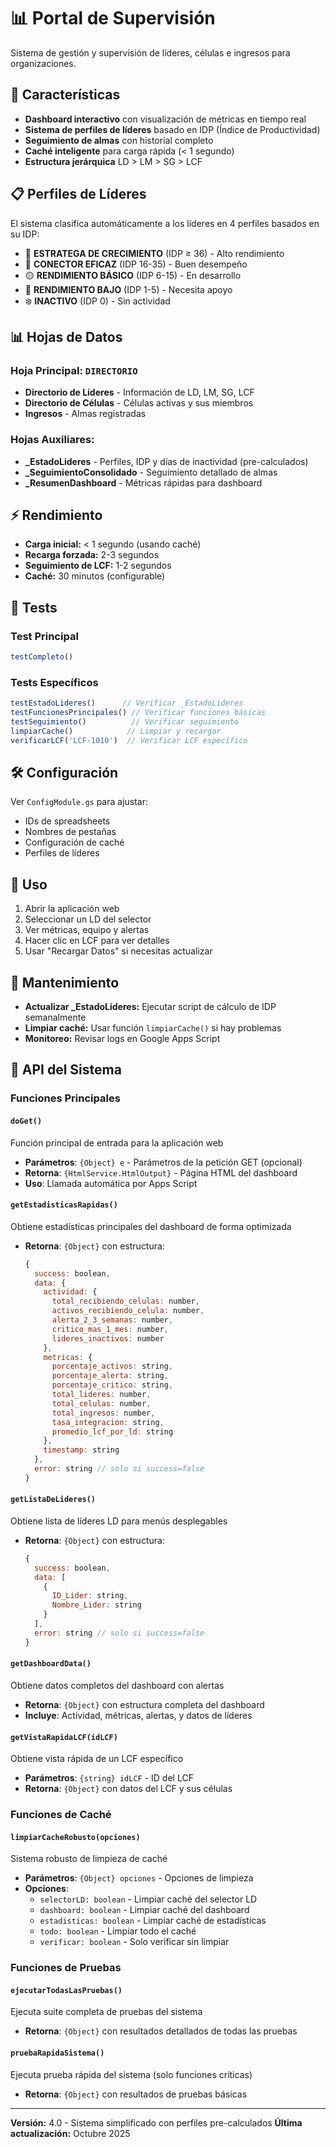 # 📊 Portal de Supervisión

Sistema de gestión y supervisión de líderes, células e ingresos para organizaciones.

## 🚀 Características

- **Dashboard interactivo** con visualización de métricas en tiempo real
- **Sistema de perfiles de líderes** basado en IDP (Índice de Productividad)
- **Seguimiento de almas** con historial completo
- **Caché inteligente** para carga rápida (< 1 segundo)
- **Estructura jerárquica** LD > LM > SG > LCF

## 📋 Perfiles de Líderes

El sistema clasifica automáticamente a los líderes en 4 perfiles basados en su IDP:

- 🚀 **ESTRATEGA DE CRECIMIENTO** (IDP ≥ 36) - Alto rendimiento
- 🎯 **CONECTOR EFICAZ** (IDP 16-35) - Buen desempeño
- 🟡 **RENDIMIENTO BÁSICO** (IDP 6-15) - En desarrollo
- 🔴 **RENDIMIENTO BAJO** (IDP 1-5) - Necesita apoyo
- ❄️ **INACTIVO** (IDP 0) - Sin actividad

## 📊 Hojas de Datos

### Hoja Principal: `DIRECTORIO`
- **Directorio de Líderes** - Información de LD, LM, SG, LCF
- **Directorio de Células** - Células activas y sus miembros
- **Ingresos** - Almas registradas

### Hojas Auxiliares:
- **_EstadoLideres** - Perfiles, IDP y días de inactividad (pre-calculados)
- **_SeguimientoConsolidado** - Seguimiento detallado de almas
- **_ResumenDashboard** - Métricas rápidas para dashboard

## ⚡ Rendimiento

- **Carga inicial:** < 1 segundo (usando caché)
- **Recarga forzada:** 2-3 segundos
- **Seguimiento de LCF:** 1-2 segundos
- **Caché:** 30 minutos (configurable)

## 🧪 Tests

### Test Principal
```javascript
testCompleto()
```

### Tests Específicos
```javascript
testEstadoLideres()      // Verificar _EstadoLideres
testFuncionesPrincipales() // Verificar funciones básicas
testSeguimiento()          // Verificar seguimiento
limpiarCache()            // Limpiar y recargar
verificarLCF('LCF-1010')  // Verificar LCF específico
```

## 🛠️ Configuración

Ver `ConfigModule.gs` para ajustar:
- IDs de spreadsheets
- Nombres de pestañas
- Configuración de caché
- Perfiles de líderes

## 📖 Uso

1. Abrir la aplicación web
2. Seleccionar un LD del selector
3. Ver métricas, equipo y alertas
4. Hacer clic en LCF para ver detalles
5. Usar "Recargar Datos" si necesitas actualizar

## 🔧 Mantenimiento

- **Actualizar _EstadoLideres:** Ejecutar script de cálculo de IDP semanalmente
- **Limpiar caché:** Usar función `limpiarCache()` si hay problemas
- **Monitoreo:** Revisar logs en Google Apps Script

## 🔌 API del Sistema

### Funciones Principales

#### `doGet()`
Función principal de entrada para la aplicación web
- **Parámetros**: `{Object} e` - Parámetros de la petición GET (opcional)
- **Retorna**: `{HtmlService.HtmlOutput}` - Página HTML del dashboard
- **Uso**: Llamada automática por Apps Script

#### `getEstadisticasRapidas()`
Obtiene estadísticas principales del dashboard de forma optimizada
- **Retorna**: `{Object}` con estructura:
  ```javascript
  {
    success: boolean,
    data: {
      actividad: {
        total_recibiendo_celulas: number,
        activos_recibiendo_celula: number,
        alerta_2_3_semanas: number,
        critico_mas_1_mes: number,
        lideres_inactivos: number
      },
      metricas: {
        porcentaje_activos: string,
        porcentaje_alerta: string,
        porcentaje_critico: string,
        total_lideres: number,
        total_celulas: number,
        total_ingresos: number,
        tasa_integracion: string,
        promedio_lcf_por_ld: string
      },
      timestamp: string
    },
    error: string // solo si success=false
  }
  ```

#### `getListaDeLideres()`
Obtiene lista de líderes LD para menús desplegables
- **Retorna**: `{Object}` con estructura:
  ```javascript
  {
    success: boolean,
    data: [
      {
        ID_Lider: string,
        Nombre_Lider: string
      }
    ],
    error: string // solo si success=false
  }
  ```

#### `getDashboardData()`
Obtiene datos completos del dashboard con alertas
- **Retorna**: `{Object}` con estructura completa del dashboard
- **Incluye**: Actividad, métricas, alertas, y datos de líderes

#### `getVistaRapidaLCF(idLCF)`
Obtiene vista rápida de un LCF específico
- **Parámetros**: `{string} idLCF` - ID del LCF
- **Retorna**: `{Object}` con datos del LCF y sus células

### Funciones de Caché

#### `limpiarCacheRobusto(opciones)`
Sistema robusto de limpieza de caché
- **Parámetros**: `{Object} opciones` - Opciones de limpieza
- **Opciones**:
  - `selectorLD: boolean` - Limpiar caché del selector LD
  - `dashboard: boolean` - Limpiar caché del dashboard
  - `estadisticas: boolean` - Limpiar caché de estadísticas
  - `todo: boolean` - Limpiar todo el caché
  - `verificar: boolean` - Solo verificar sin limpiar

### Funciones de Pruebas

#### `ejecutarTodasLasPruebas()`
Ejecuta suite completa de pruebas del sistema
- **Retorna**: `{Object}` con resultados detallados de todas las pruebas

#### `pruebaRapidaSistema()`
Ejecuta prueba rápida del sistema (solo funciones críticas)
- **Retorna**: `{Object}` con resultados de pruebas básicas

---

**Versión:** 4.0 - Sistema simplificado con perfiles pre-calculados
**Última actualización:** Octubre 2025
